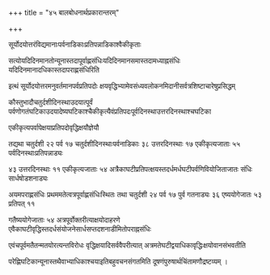 +++
title = "४५ बालबोधनार्थप्रकारान्तरम्"

+++

सूर्योदयोत्तरंविद्यमानाःपर्वनाडिकाःप्रतिपन्नाडिकाश्वैकीकृताः

सत्योयदिदिनमानतोन्यूनास्तदापूर्वाह्णसंधिःयदिदिनमानसमास्तदामध्याह्नसंधिः यदिदिनमानादधिकास्तदापराह्णसंधिरिति

इत्थं सूर्योदयोत्तरमनुवर्तमानपर्वप्रतिपदोः क्षयवृद्धिभ्यामेवसंध्यवलोकनमिदानीसर्वत्रशिष्टाचारेषुप्रसिद्धम्

कौस्तुभादौचतुर्दशीदिनस्थाउदयात्पूर्वं पर्वणोगतंघटिकाउदयादेष्यघटिकाश्चैकीकृत्यैवंप्रतिपदःपूर्वदिनस्थाउत्तरदिनस्थाश्चघटिका

एकीकृत्यपर्वापेक्षयाप्रतिपदोवृद्धिक्षयौज्ञेयौ

तद्यथा चतुर्दशी २२ पर्व १७ चतुर्दशीदिनस्थाःपर्वनाडिकाः ३८ उत्तरदिनस्थाः १७ एकीकृत्यजाताः ५५ पर्वदिनस्थाःप्रतिपन्नाड्यः

४३ उत्तरदिनस्थाः ११ एकीकृत्यजाताः ५४ अत्रैकाघटीप्रतिपत्क्षयस्तदर्धमर्धघटीपर्वणिवियोजिताजातः संधिः सार्धषोडशनाड्यः

अयमपराह्णसंधिः प्रथममतेत्वत्रपूर्वाह्णसंधिःस्थितः तथा चतुर्दशी २४ पर्व १७ पुर्व गतनाड्यः ३६ एष्ययोगेजातः ५३ प्रतिपत् ११

गतैष्ययोगेजाताः ५४ अत्रपूर्वोक्तरीत्याक्षयोदाहरणे एवैकाघटीवृद्धिस्तदर्धसंयोजनेसार्धसप्तदशनाडीमितोपराह्नसंधिः

एवंचपूर्वमतैतन्मतयोरत्यन्तविरोधः वृद्धिक्षयादिसर्ववैपरीत्यात् अत्रमतेघटीद्वयाधिकावृद्धिःक्षयोवानसंभवतीति

परेह्णिघटिकान्यूनास्तथैवाभ्याधिकाश्चयाइतिबहुवचनसंगतमिति दूषणंपुरुषार्थचिंतामणौद्रष्टव्यम् ।

